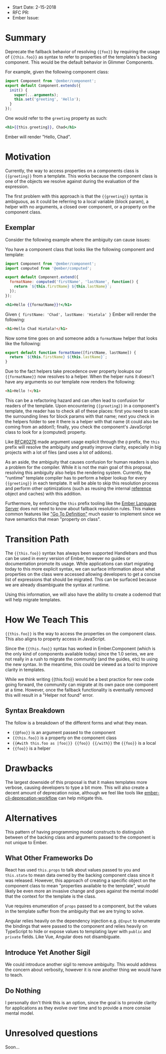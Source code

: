 - Start Date: 2-15-2018
- RFC PR:
- Ember Issue:

# Summary

Deprecate the fallback behavior of resolving `{{foo}}` by requiring the usage of `{{this.foo}}` as syntax to refer to properties of the templates's backing component. This would be the default behavior in Glimmer Components.

For example, given the following component class:

```js
import Component from '@ember/component';
export default Component.extends({
  init() {
    super(...arguments);
    this.set('greeting', 'Hello');
  }
});
```

One would refer to the `greeting` property as such:

```hbs
<h1>{{this.greeting}}, Chad</h1>
```

Ember will render "Hello, Chad".

# Motivation

Currently, the way to access properties on a components class is `{{greeting}}` from a template. This works because the component class is one of the objects we resolve against during the evaluation of the expression.

The first problem with this approach is that the `{{greeting}}` syntax is ambiguous, as it could be referring to a local variable (block param), a helper with no arguments, a closed over component, or a property on the component class.

## Exemplar
Consider the following example where the ambiguity can cause issues:

You have a component class that looks like the following component and template:

```js
import Component from '@ember/component';
import computed from '@ember/computed';

export default Component.extend({
  formatName: computed('firstName', 'lastName', function() {
    return `${this.firstName} ${this.lastName}`;
  });
});
```

```hbs
<h1>Hello {{formatName}}!</h1>
```

Given `{ firstName: 'Chad', lastName: 'Hietala' }` Ember will render the following:

```html
<h1>Hello Chad Hietala!</h1>
```

Now some time goes on and someone adds a `formatName` helper that looks like the following:

```js
export default function formatName([firstName, lastName]) {
  return `${this.firstName} ${this.lastName}`;
}
```

Due to the fact helpers take precedence over property lookups our `{{formatName}}` now resolves to a helper. When the helper runs it doesn't have any arguments so our template now renders the following:

```html
<h1>Hello !</h1>
```

This can be a refactoring hazard and can often lead to confusion for readers of the template. Upon encountering `{{greeting}}` in a component's template, the reader has to check all of these places: first you need to scan the surrounding lines for block params with that name; next you check in the helpers folder to see it there is a helper with that name (it could also be coming from an addon!); finally, you check the component's JavaScript class to look for a (computed) property.

Like [RFC#0276](https://github.com/emberjs/rfcs/blob/68812bf2d439c6bb77ad491e0159b371b68c5c35/text/0276-named-args.md) made argument usage explicit through the `@` prefix, the `this` prefix will resolve the ambiguity and greatly improve clarity, especially in big projects with a lot of files (and uses a lot of addons).

As an aside, the ambiguity that causes confusion for human readers is also a problem for the compiler. While it is not the main goal of this proposal, resolving this ambiguity also helps the rendering system. Currently, the "runtime" template compiler has to perform a helper lookup for every `{{greeting}}` in each template. It will be able to skip this resolution process and perform other optimizations (such as reusing the internal [reference](https://github.com/glimmerjs/glimmer-vm/blob/master/guides/04-references.md)
object and caches) with this addition.

Furthermore, by enforcing the `this` prefix tooling like the [Ember Language Server](https://github.com/emberwatch/ember-language-server) does not need to know about fallback resolution rules. This makes common features like ["Go To Definition"](https://code.visualstudio.com/docs/editor/editingevolved#_go-to-definition) much easier to implement since we have semantics that mean "property on class".

# Transition Path
The `{{this.foo}}` syntax has always been supported Handlebars and thus can be used in every version of Ember, however no guides or documentation promote its usage. While applications can start migrating today to this more explicit syntax, we can surface information about what properties on the class were accessed allowing developers to get a concise list of expressions that should be migrated. This can be surfaced because we are already disambiguate the syntax at runtime.

Using this information, we will also have the ability to create a codemod that will help migrate templates.

# How We Teach This

`{{this.foo}}` is the way to access the properties on the component class. This also aligns to property access in JavaScript.

Since the `{{this.foo}}` syntax has worked in Ember.Component (which is the only kind of components available today) since the 1.0 series, we are not really in a rush to migrate the community (and the guides, etc) to using the new syntax. In the meantime, this could be viewed as a tool to improve clarity in templates.

While we think writing {{this.foo}} would be a best practice for new code going forward, the community can migrate at its own pace one component at a time. However, once the fallback functionality is eventually removed this will result in a "Helper not found" error.

## Syntax Breakdown
The follow is a breakdown of the different forms and what they mean.

- `{{@foo}}` is an argument passed to the component
- `{{this.foo}}` is a property on the component class
- `{{#with this.foo as |foo|}} {{foo}} {{/with}}` the `{{foo}}` is a local
- `{{foo}}` is a helper

# Drawbacks
The largest downside of this proposal is that it makes templates more verbose, causing developers to type a bit more. This will also create a decent amount of deprecation noise, although we feel like tools like [ember-cli-deprecation-workflow](https://github.com/mixonic/ember-cli-deprecation-workflow) can help mitigate this.

# Alternatives
This pattern of having programming model constructs to distinguish between of the backing class and arguments passed to the component is not unique to Ember.

## What Other Frameworks Do
React has used `this.props` to talk about values passed to you and `this.state` to mean data owned by the backing component class since it was released. However, this approach of creating a specific object on the component class to mean "properties available to the template", would likely be even more an invasive change and goes against the mental model that the context for the template is the class.

Vue requires enumeration of `props` passed to a component, but the values in the template suffer from the ambiguity that we are trying to solve.

Angular relies heavily on the dependency injection e.g. `@Input` to enumerate the bindings that were passed to the component and relies heavily on TypeScript to hide or expose values to templating layer with `public` and `private` fields. Like Vue, Angular does not disambiguate.

## Introduce Yet Another Sigil
We could introduce another sigil to remove ambiguity. This would address the concern about verbosity, however it is now another thing we would have to teach.

## Do Nothing
I personally don't think this is an option, since the goal is to provide clarity for applications as they evolve over time and to provide a more consise mental model.

# Unresolved questions
Soon...

